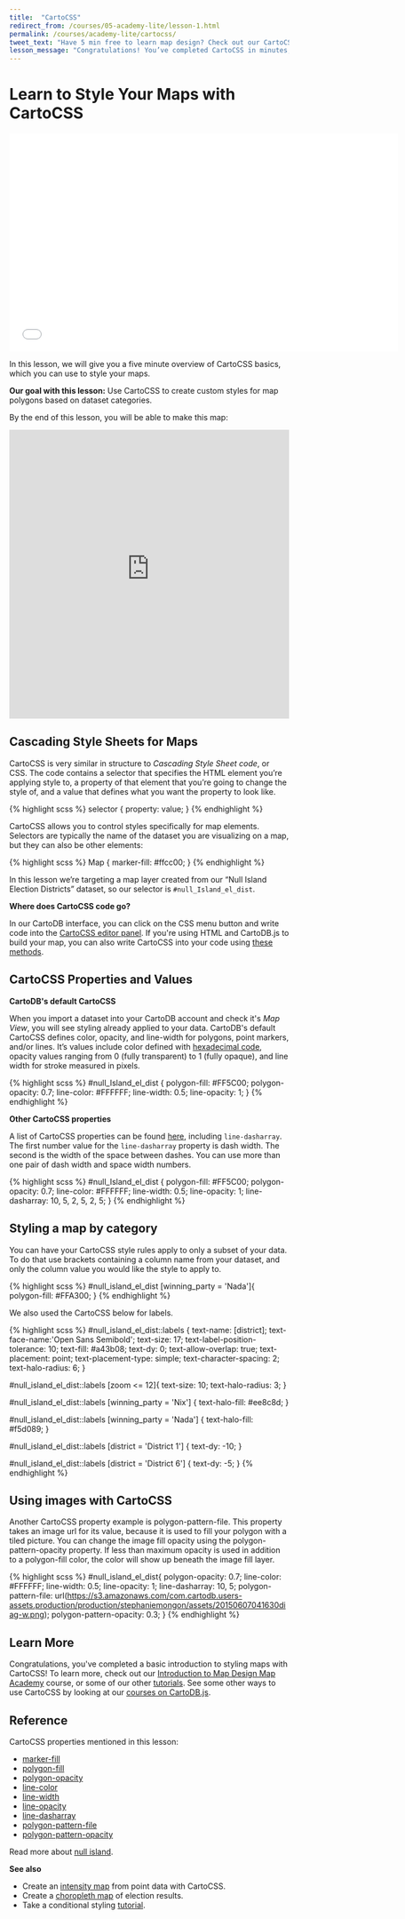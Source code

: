 ```yaml
---
title:  "CartoCSS"
redirect_from: /courses/05-academy-lite/lesson-1.html
permalink: /courses/academy-lite/cartocss/
tweet_text: "Have 5 min free to learn map design? Check out our CartoCSS Basics. @cartoDB"
lesson_message: "Congratulations! You’ve completed CartoCSS in minutes, and know how to style your maps with code now!"
---
```

# Learn to Style Your Maps with CartoCSS

<p><iframe src="//player.vimeo.com/video/130347084" width="700" height="393" frameborder="0"> </iframe></p>

In this lesson, we will give you a five minute overview of CartoCSS basics, which you can use to style your maps.

**Our goal with this lesson:** Use CartoCSS to create custom styles for map polygons based on dataset categories.

By the end of this lesson, you will be able to make this map:

<iframe width='100%' height='520' frameborder='0' src='https://documentation.cartodb.com/viz/800cd86a-0ec2-11e5-88c1-0e018d66dc29/embed_map' allowfullscreen webkitallowfullscreen mozallowfullscreen oallowfullscreen msallowfullscreen></iframe>


## Cascading Style Sheets for Maps

CartoCSS is very similar in structure to _Cascading Style Sheet code_, or CSS. The code contains a selector that specifies the HTML element you’re applying style to, a property of that element that you’re going to change the style of, and a value that defines what you want the property to look like.

{% highlight scss %}
selector {
  property: value;
}
{% endhighlight %}

CartoCSS allows you to control styles specifically for map elements. Selectors are typically the name of the dataset you are visualizing on a map, but they can also be other elements: 

{% highlight scss %}
Map {
  marker-fill: #ffcc00;
}
{% endhighlight %}

In this lesson we’re targeting a map layer created from our “Null Island Election Districts” dataset, so our selector is `#null_Island_el_dist`.

**Where does CartoCSS code go?**

In our CartoDB interface, you can click on the CSS menu button and write code into the [CartoCSS editor panel](http://docs.cartodb.com/cartodb-editor/maps/#cartocss). If you're using HTML and CartoDB.js to build your map, you can also write CartoCSS into your code using [these methods](/courses/cartodbjs-ground-up/basic-interactivity/#cartocss-strings-in-javascript).


## CartoCSS Properties and Values

**CartoDB's default CartoCSS**

When you import a dataset into your CartoDB account and check it's _Map View_, you will see styling already applied to your data. CartoDB's default CartoCSS defines color, opacity, and line-width for polygons, point markers, and/or lines. It’s values include color defined with [hexadecimal code](http://www.htmlgoodies.com/tutorials/colors/article.php/3478951), opacity values ranging from 0 (fully transparent) to 1 (fully opaque), and line width for stroke measured in pixels.

{% highlight scss %}
#null_Island_el_dist {
  polygon-fill: #FF5C00;
  polygon-opacity: 0.7;
  line-color: #FFFFFF;
  line-width: 0.5;
  line-opacity: 1;
}
{% endhighlight %}

**Other CartoCSS properties**

A list of CartoCSS properties can be found [here](http://docs.cartodb.com/cartodb-platform/cartocss/properties/), including `line-dasharray`. The first number value for the `line-dasharray` property is dash width. The second is the width of the space between dashes. You can use more than one pair of dash width and space width numbers.

{% highlight scss %}
#null_Island_el_dist {
  polygon-fill: #FF5C00;
  polygon-opacity: 0.7;
  line-color: #FFFFFF;
  line-width: 0.5;
  line-opacity: 1;
  line-dasharray: 10, 5, 2, 5, 2, 5;
}
{% endhighlight %}


## Styling a map by category

You can have your CartoCSS style rules apply to only a subset of your data. To do that use brackets containing a column name from your dataset, and only the column value you would like the style to apply to.

{% highlight scss %}
#null_island_el_dist [winning_party = 'Nada']{
  polygon-fill: #FFA300;
}
{% endhighlight %}

We also used the CartoCSS below for labels.

{% highlight scss %}
#null_island_el_dist::labels {
  text-name: [district];
  text-face-name:'Open Sans Semibold';
  text-size: 17;
  text-label-position-tolerance: 10;
  text-fill: #a43b08;
  text-dy: 0;
  text-allow-overlap: true;
  text-placement: point;
  text-placement-type: simple;
  text-character-spacing: 2;
  text-halo-radius: 6;
}

#null_island_el_dist::labels [zoom <= 12]{
  text-size: 10;
  text-halo-radius: 3;
}

#null_island_el_dist::labels [winning_party = 'Nix'] {
  text-halo-fill: #ee8c8d;
}

#null_island_el_dist::labels [winning_party = 'Nada'] {
  text-halo-fill: #f5d089;
}

#null_island_el_dist::labels [district = 'District 1'] {
  text-dy: -10;
}

#null_island_el_dist::labels [district = 'District 6'] {
  text-dy: -5;
}
{% endhighlight %}


## Using images with CartoCSS

Another CartoCSS property example is polygon-pattern-file. This property takes an image url for its value, because it is used to fill your polygon with a tiled picture. You can change the image fill opacity using the polygon-pattern-opacity property. If less than maximum opacity is used in addition to a polygon-fill color, the color will show up beneath the image fill layer. 

{% highlight scss %}
#null_island_el_dist{
  polygon-opacity: 0.7;
  line-color: #FFFFFF;
  line-width: 0.5;
  line-opacity: 1;
  line-dasharray: 10, 5;
  polygon-pattern-file: url(https://s3.amazonaws.com/com.cartodb.users-assets.production/production/stephaniemongon/assets/20150607041630diag-w.png);
  polygon-pattern-opacity: 0.3;
}
{% endhighlight %}


## Learn More

Congratulations, you've completed a basic introduction to styling maps with CartoCSS! To learn more, check out our [Introduction to Map Design Map Academy](/courses/design-for-beginners/) course, or some of our other [tutorials](http://docs.cartodb.com/tutorials/conditional_styling/). See some other ways to use CartoCSS by looking at our [courses on CartoDB.js](/courses/cartodbjs-ground-up/basic-interactivity/).


## Reference

CartoCSS properties mentioned in this lesson:

+ [marker-fill](https://github.com/mapbox/carto/blob/master/docs/latest.md#marker-fill-color)
+ [polygon-fill](https://github.com/mapbox/carto/blob/master/docs/latest.md#polygon-fill-color)
+ [polygon-opacity](https://github.com/mapbox/carto/blob/master/docs/latest.md#polygon-opacity-float)
+ [line-color](https://github.com/mapbox/carto/blob/master/docs/latest.md#line-color-color)
+ [line-width](https://github.com/mapbox/carto/blob/master/docs/latest.md#line-width-float)
+ [line-opacity](https://github.com/mapbox/carto/blob/master/docs/latest.md#line-opacity-float)
+ [line-dasharray](https://github.com/mapbox/carto/blob/master/docs/latest.md#line-dasharray-numbers)
+ [polygon-pattern-file](https://github.com/mapbox/carto/blob/master/docs/latest.md#polygon-pattern-file-uri)
+ [polygon-pattern-opacity](https://github.com/mapbox/carto/blob/master/docs/latest.md#polygon-pattern-opacity-float)

Read more about [null island](http://en.wikipedia.org/wiki/Null_Island).

**See also**

* Create an [intensity map](http://docs.cartodb.com/tutorials/intensity_map/) from point data with CartoCSS. 
* Create a [choropleth map](http://docs.cartodb.com/tutorials/electoral_map/) of election results.
* Take a conditional styling [tutorial](http://docs.cartodb.com/tutorials/conditional_styling/).
